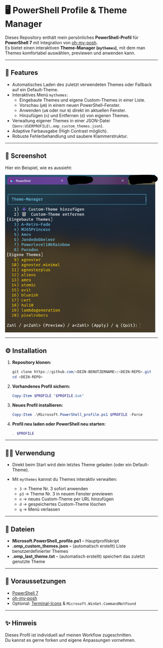 
# 🖥️ PowerShell Profile & Theme Manager

Dieses Repository enthält mein persönliches **PowerShell-Profil** für **PowerShell 7** mit Integration von [oh-my-posh](https://ohmyposh.dev/).  
Es bietet einen interaktiven **Theme-Manager (`mythemes`)**, mit dem man Themes komfortabel auswählen, previewen und anwenden kann.

---

## 🚀 Features

- Automatisches Laden des zuletzt verwendeten Themes oder Fallback auf ein Default-Theme.
- Interaktives Menü `mythemes`:
  - Eingebaute Themes und eigene Custom-Themes in einer Liste.
  - Vorschau (`pN`) in einem neuen PowerShell-Fenster.
  - Anwenden (`aN` oder nur `N`) direkt im aktuellen Fenster.
  - Hinzufügen (`n`) und Entfernen (`d`) von eigenen Themes.
- Verwaltung eigener Themes in einer JSON-Datei (`$env:USERPROFILE\.omp_custom_themes.json`).
- Adaptive Farbausgabe (High Contrast möglich).
- Robuste Fehlerbehandlung und saubere Klammerstruktur.

---
## 📸 Screenshot

Hier ein Beispiel, wie es aussieht:

![PowerShell Theme Screenshot](Images/screenshot1.png)

---

## ⚙️ Installation

1. **Repository klonen:**
   ```powershell
   git clone https://github.com/<DEIN-BENUTZERNAME>/<DEIN-REPO>.git
   cd <DEIN-REPO>
   ```

2. **Vorhandenes Profil sichern:**
   ```powershell
   Copy-Item $PROFILE "$PROFILE.bak"
   ```

3. **Neues Profil installieren:**
   ```powershell
   Copy-Item .\Microsoft.PowerShell_profile.ps1 $PROFILE -Force
   ```

4. **Profil neu laden oder PowerShell neu starten:**
   ```powershell
   . $PROFILE
   ```

---

## 🧑‍💻 Verwendung

- Direkt beim Start wird dein letztes Theme geladen (oder ein Default-Theme).  
- Mit `mythemes` kannst du Themes interaktiv verwalten:

  - `3` → Theme Nr. 3 sofort anwenden  
  - `p3` → Theme Nr. 3 in neuem Fenster previewen  
  - `n` → neues Custom-Theme per URL hinzufügen  
  - `d` → gespeichertes Custom-Theme löschen  
  - `q` → Menü verlassen  

---

## 📂 Dateien

- **Microsoft.PowerShell_profile.ps1** – Hauptprofilskript  
- **.omp_custom_themes.json** – (automatisch erstellt) Liste benutzerdefinierter Themes  
- **.omp_last_theme.txt** – (automatisch erstellt) speichert das zuletzt genutzte Theme  

---

## 🔧 Voraussetzungen

- [PowerShell 7](https://github.com/PowerShell/PowerShell)  
- [oh-my-posh](https://ohmyposh.dev/docs/installation/windows)  
- Optional: [Terminal-Icons](https://www.powershellgallery.com/packages/Terminal-Icons) & `Microsoft.WinGet.CommandNotFound`  

---

## ✨ Hinweis

Dieses Profil ist individuell auf meinen Workflow zugeschnitten.  
Du kannst es gerne forken und eigene Anpassungen vornehmen.
